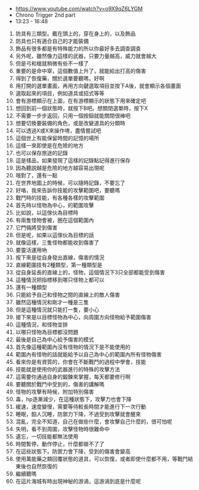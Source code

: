 - https://www.youtube.com/watch?v=o9X9qZ6LYGM
- Chrono Trigger 2nd part
- 13:23 - 16:48

1. 防具有三類型。戴在頭上的，穿在身上的，以及飾品
1. 防具也只有適合自己的才能裝備
1. 飾品有很多都是有特殊能力的所以你最好多去調查調查
1. 另外呢，雖然像力這樣的武器，只要力量越高，威力就會越大
1. 但是弓和槍就稍微有些不一樣了
1. 重要的是命中窣，這個數值上升了，就能給出打高的傷害
1. 得到了恢復藥，關於選單要聽嗎，好啊
1. 用打開的選單畫面，再用方向鍵選取項目並按下A後，就會顯示各個畫面
1. 選取起來的項目，例如道具或招式等等
1. 會有游標顯示在上面，在有游標顯示的狀態下用來確定吧
1. 想回到前一個狀態時，就按下B吧。想關閉選單時，按下X
1. 不需要一步步返回，只用一個按鈕就能關閉很棒吧
1. 想要切換要裝備的角色，或是改變道具的分類時
1. 可以透過X或X來操作唷，盡情嘗試吧
1. 這個世上有能保留時間的記憶的場所
1. 這樣一來即使是在危險的地方
1. 也可以保存旅途的記錄
1. 這是樣品，如果發現了這樣的記錄點記得進行保存
1. 因為聽説越是危險的地方越容易出現呢
1. 哦對了，還有一點
1. 在世界地圖上的時候，可以隨時記錄，不要忘了
1. 好咯，我來告訴你技能的攻擊範圍吧，要聽嗎
1. 戰鬥時的技能，有各種各樣的攻擊範圍
1. 首先時以怪物為中心，的範圍攻擊
1. 比如說，以這傢伙為目標時
1. 有兩隻怪物會被，圈在這個範圍內
1. 它門倆將受到傷害
1. 但是呢，如果以這傢伙為目標的話
1. 就像這樣，三隻怪物都能收到傷害了
1. 要靈活運用吶
1. 按下來是從自身發出直線，傷害的情況
1. 直線範圍技有2種類型，第一種類型是
1. 從自身延長的直線上的，怪物，這個情況下3只全部都能受到傷害
1. 這種情況把指標移到哪只怪物上都可以
1. 還有一種類型
1. 只能給予自己和怪物之間的直線上的敵人傷害
1. 雖然這種情況和剛才一種是三隻
1. 但是這種情況就只能打一隻，要小心
1. 接下來是以目標怪物為中心，向周圍方向怪物給予範圍傷害
1. 這種情況，和怪物並排
1. 以哪只怪物為目標都沒問題
1. 最後是自己為中心給予傷害的模式
1. 首先像這種範圍內沒有怪物的情況下是不能使用的
1. 範圍內有怪物的話就能給予以自己為中心的範圍內所有怪物傷害
1. 看來你是有資質的，你會在不斷戰鬥的過程中學會，技能
1. 技能就是使用你的武器進行的特殊的攻擊方法
1. 這需要你通過自身的鍛鍊來掌握，每天都要修行啊
1. 要聽關於戰鬥中受到的，傷害的講解嗎
1. 怪物的攻擊有時候，附加特別傷害
1. 毒，hp逐漸減少，在這種狀態下，攻擊力也會下降
1. 緩速，速度變慢，需要等待較長時間才能進行下一次行動
1. 睡眠，餡人沉睡，防禦力下降，不過受到攻擊就會醒來
1. 混亂，完全不知道，自己在做些什麼，會攻擊自己什麼的，很可怕呢
1. 失明，看不到周圍，攻擊怪物時很難命中
1. 遺忘，一切技能都無法使用
1. 時間暫停，動作停止，什麼都做不了了
1. 在這些狀態下，防禦力會下降，受到的傷害會變高
1. 使用萬能藥之類回覆狀態的道具，可以恢復，或者即使什麼都不用，等戰鬥結東後也自然恢復的
1. 繼續聽嗎
1. 在這片海城有時出現神秘的游渦，這游渦到底是什麼呢
